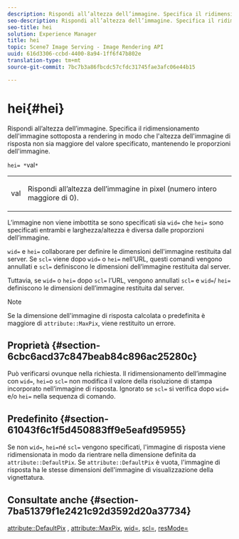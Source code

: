 ```yaml
---
description: Rispondi all’altezza dell’immagine. Specifica il ridimensionamento dell'immagine sottoposta a rendering in modo che l'altezza dell'immagine di risposta non sia maggiore del valore specificato, mantenendo le proporzioni dell'immagine.
seo-description: Rispondi all’altezza dell’immagine. Specifica il ridimensionamento dell'immagine sottoposta a rendering in modo che l'altezza dell'immagine di risposta non sia maggiore del valore specificato, mantenendo le proporzioni dell'immagine.
seo-title: hei
solution: Experience Manager
title: hei
topic: Scene7 Image Serving - Image Rendering API
uuid: 616d3306-ccbd-4400-8a94-1ff6f47b802e
translation-type: tm+mt
source-git-commit: 7bc7b3a86fbcdc57cfdc31745fae3afc06e44b15

---
```



# hei{#hei}

Rispondi all’altezza dell’immagine. Specifica il ridimensionamento dell&#39;immagine sottoposta a rendering in modo che l&#39;altezza dell&#39;immagine di risposta non sia maggiore del valore specificato, mantenendo le proporzioni dell&#39;immagine.

`hei= *`val`*`

<table id="simpletable_C3A31CA539DC4D9F8BE50290D1AFA5CA"> 
 <tr class="strow"> 
  <td class="stentry"> <p><span class="codeph"> <span class="varname"> val</span></span> </p></td> 
  <td class="stentry"> <p>Rispondi all’altezza dell’immagine in pixel (numero intero maggiore di 0). </p></td> 
 </tr> 
</table>

L’immagine non viene imbottita se sono specificati sia `wid=` che `hei=` sono specificati entrambi e larghezza/altezza è diversa dalle proporzioni dell’immagine.

`wid=` e `hei=` collaborare per definire le dimensioni dell&#39;immagine restituita dal server. Se `scl=` viene dopo `wid=` o `hei=` nell’URL, questi comandi vengono annullati e `scl=` definiscono le dimensioni dell’immagine restituita dal server.

Tuttavia, se `wid=` o `hei=` dopo `scl=` l’URL, vengono annullati `scl=` e `wid=`/ `hei=` definiscono le dimensioni dell’immagine restituita dal server.

>[!NOTE]
>
>Se la dimensione dell&#39;immagine di risposta calcolata o predefinita è maggiore di `attribute::MaxPix`, viene restituito un errore.

## Proprietà {#section-6cbc6acd37c847beab84c896ac25280c}

Può verificarsi ovunque nella richiesta. Il ridimensionamento dell’immagine con `wid=`, `hei=`o `scl=` non modifica il valore della risoluzione di stampa incorporato nell’immagine di risposta. Ignorato se `scl=` si verifica dopo `wid=` e/o `hei=` nella sequenza di comando.

## Predefinito {#section-61043f6c1f5d450883ff9e5eafd95955}

Se non `wid=`, `hei=`né `scl=` vengono specificati, l&#39;immagine di risposta viene ridimensionata in modo da rientrare nella dimensione definita da `attribute::DefaultPix`. Se `attribute::DefaultPix` è vuota, l&#39;immagine di risposta ha le stesse dimensioni dell&#39;immagine di visualizzazione della vignettatura.

## Consultate anche {#section-7ba51379f1e2421c92d3592d20a37734}

[attribute::DefaultPix](../../../../../ir-api/material-cat/image-rendering-api-ref/c-ir-material-catalog/c-ir-attributes-reference/r-ir-defaultpix.md#reference-102c98f9b5d24d2aaaeb756653fb0e6f) , [attribute::MaxPix](../../../../../ir-api/material-cat/image-rendering-api-ref/c-ir-material-catalog/c-ir-attributes-reference/r-ir-maxpix.md#reference-569f186bbc2840a6bd3cffa8ff3e7657), [wid=](../../../../../ir-api/http-protocol/image-rendering-api-ref/c-ir-http-protocol-ref/c-ir-http-protocol-command-reference/r-ir-wid.md#reference-b7e691b0624941168c94b2749ae233ec), [scl=](../../../../../ir-api/http-protocol/image-rendering-api-ref/c-ir-http-protocol-ref/c-ir-http-protocol-command-reference/r-ir-scl.md#reference-b14b51a6cbe34f0bba42880540592f29), [resMode=](../../../../../ir-api/http-protocol/image-rendering-api-ref/c-ir-http-protocol-ref/c-ir-http-protocol-command-reference/r-ir-http-resmode.md#reference-851a5b636f8948cfb11456c9b7dab0d3)
